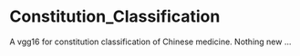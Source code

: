 # Constitution_Classification
A vgg16 for constitution classification of Chinese medicine. Nothing new ...
